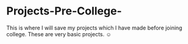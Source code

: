 # Projects-Pre-College-
This is where I will save my projects which I have made before joining college.
These are very basic projects.
☺️
